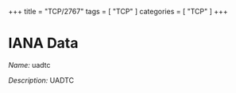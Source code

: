 +++
title = "TCP/2767"
tags = [ "TCP" ]
categories = [ "TCP" ]
+++

# IANA Data

_Name:_ uadtc

_Description:_ UADTC

